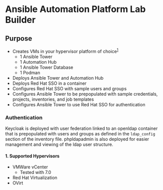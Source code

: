 # Ansible Automation Platform Lab Builder

## Purpose
* Creates VMs in your hypervisor platform of choice<sup>[1](#1.-supported-hypervisors)</sup>
    * 1 Ansible Tower
    * 1 Automation Hub
    * 1 Ansible Tower Database
    * 1 Podman
* Deploys Ansible Tower and Automation Hub
* Deploys Red Hat SSO in a container
* Configures Red Hat SSO with sample users and groups
* Configures Ansible Tower to be prepopulated with sample credentials, projects, inventories, and job templates
* Configures Ansible Tower to use Red Hat SSO for authentication

### Authentication
Keycloak is deployed with user federation linked to an openldap container that is prepopulated with users and groups as defined in the `ldap_config` section of the inventory file.
phpldapadmin is also deployed for easier management and viewing of the ldap user structure.

#### 1. Supported Hypervisors
* VMWare vCenter
    * Tested with 7.0
* Red Hat Virtualization
* OVirt